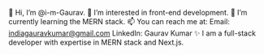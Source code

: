 👋 Hi, I’m @i-m-Gaurav. 
👀 I’m interested in front-end development.
🌱 I’m currently learning the MERN stack.
📫 You can reach me at:
Email: indiagauravkumar@gmail.com
LinkedIn: Gaurav Kumar
✨ I am a full-stack developer with expertise in MERN stack and Next.js.

